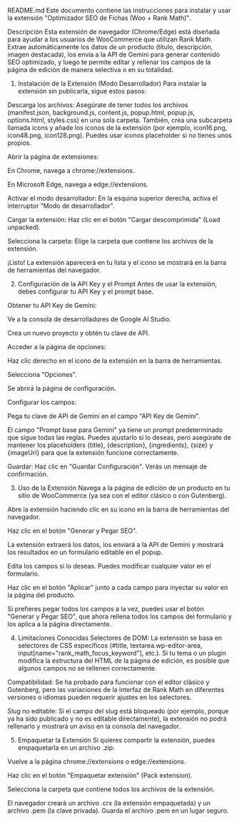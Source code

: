 README.md
Este documento contiene las instrucciones para instalar y usar la extensión "Optimizador SEO de Fichas (Woo + Rank Math)".

Descripción
Esta extensión de navegador (Chrome/Edge) está diseñada para ayudar a los usuarios de WooCommerce que utilizan Rank Math. Extrae automáticamente los datos de un producto (título, descripción, imagen destacada), los envía a la API de Gemini para generar contenido SEO optimizado, y luego te permite editar y rellenar los campos de la página de edición de manera selectiva o en su totalidad.

1. Instalación de la Extensión (Modo Desarrollador)
Para instalar la extensión sin publicarla, sigue estos pasos:

Descarga los archivos: Asegúrate de tener todos los archivos (manifest.json, background.js, content.js, popup.html, popup.js, options.html, styles.css) en una sola carpeta. También, crea una subcarpeta llamada icons y añade los iconos de la extensión (por ejemplo, icon16.png, icon48.png, icon128.png). Puedes usar iconos placeholder si no tienes unos propios.

Abrir la página de extensiones:

En Chrome, navega a chrome://extensions.

En Microsoft Edge, navega a edge://extensions.

Activar el modo desarrollador: En la esquina superior derecha, activa el interruptor "Modo de desarrollador".

Cargar la extensión: Haz clic en el botón "Cargar descomprimida" (Load unpacked).

Selecciona la carpeta: Elige la carpeta que contiene los archivos de la extensión.

¡Listo! La extensión aparecerá en tu lista y el icono se mostrará en la barra de herramientas del navegador.

2. Configuración de la API Key y el Prompt
Antes de usar la extensión, debes configurar tu API Key y el prompt base.

Obtener tu API Key de Gemini:

Ve a la consola de desarrolladores de Google AI Studio.

Crea un nuevo proyecto y obtén tu clave de API.

Acceder a la página de opciones:

Haz clic derecho en el icono de la extensión en la barra de herramientas.

Selecciona "Opciones".

Se abrirá la página de configuración.

Configurar los campos:

Pega tu clave de API de Gemini en el campo "API Key de Gemini".

El campo "Prompt base para Gemini" ya tiene un prompt predeterminado que sigue todas las reglas. Puedes ajustarlo si lo deseas, pero asegúrate de mantener los placeholders {title}, {description}, {ingredients}, {size} y {imageUrl} para que la extensión funcione correctamente.

Guardar: Haz clic en "Guardar Configuración". Verás un mensaje de confirmación.

3. Uso de la Extensión
Navega a la página de edición de un producto en tu sitio de WooCommerce (ya sea con el editor clásico o con Gutenberg).

Abre la extensión haciendo clic en su icono en la barra de herramientas del navegador.

Haz clic en el botón "Generar y Pegar SEO".

La extensión extraerá los datos, los enviará a la API de Gemini y mostrará los resultados en un formulario editable en el popup.

Edita los campos si lo deseas. Puedes modificar cualquier valor en el formulario.

Haz clic en el botón "Aplicar" junto a cada campo para inyectar su valor en la página del producto.

Si prefieres pegar todos los campos a la vez, puedes usar el botón "Generar y Pegar SEO", que ahora rellena todos los campos del formulario y los aplica a la página directamente.

4. Limitaciones Conocidas
Selectores de DOM: La extensión se basa en selectores de CSS específicos (#title, textarea.wp-editor-area, input[name="rank_math_focus_keyword"], etc.). Si tu tema o un plugin modifica la estructura del HTML de la página de edición, es posible que algunos campos no se rellenen correctamente.

Compatibilidad: Se ha probado para funcionar con el editor clásico y Gutenberg, pero las variaciones de la interfaz de Rank Math en diferentes versiones o idiomas pueden requerir ajustes en los selectores.

Slug no editable: Si el campo del slug está bloqueado (por ejemplo, porque ya ha sido publicado y no es editable directamente), la extensión no podrá rellenarlo y mostrará un aviso en la consola del navegador.

5. Empaquetar la Extensión
Si quieres compartir la extensión, puedes empaquetarla en un archivo .zip:

Vuelve a la página chrome://extensions o edge://extensions.

Haz clic en el botón "Empaquetar extensión" (Pack extension).

Selecciona la carpeta que contiene todos los archivos de la extensión.

El navegador creará un archivo .crx (la extensión empaquetada) y un archivo .pem (la clave privada). Guarda el archivo .pem en un lugar seguro.